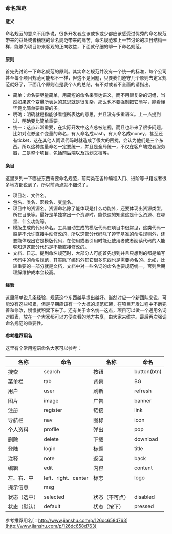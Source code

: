 ### 命名规范
#### 意义
命名规范的意义不用多说，很多开发者应该或多或少都应该感受过优秀的命名规范带来的益处或者糟糕的命名规范带来的痛苦。命名规范和上一节讨论的项目结构一样，能够为项目带来客观的正向收益，下面就仔细的聊一下命名规范。

#### 原则
首先先讨论一下命名规范的原则。其实命名规范并没有一个统一的标准，每个公司甚至每个项目规范可能都不一样，但这不是问题，只要我们遵守几个原则去定义规范就好了，下面几个原则点是我个人的总结，有不对或者不全面的请指出。
- 简单：命名要尽量简单，用简短的命名来表达语义，而不用很复杂的词组，当然如果这个变量所表达的意思就是很复杂，那么也不要强制把它简写，能看懂毕竟比简单要重要的多。
- 明确：明确就是指能够看懂所表达的意思，并且没有多重语义。上一点提到过，明确要比简单重要。
- 统一：这点非常重要，在实际开发中这点总被忽视，而且也带来了很多问题。比如对点券这个变量的命名，有人命名成cash，有人命名成money，甚至还有ticket，这在其他人阅读代码时就造成了很大的困扰，会认为他们是三个东西。所以这种变量命名一定要统一，并且是全局统一，不仅在客户端或者服务器，二是整个项目，包括前后端以及策划文档等。

#### 条目
这里罗列一下哪些东西需要命名规范，前两类在各种编程入门、进阶等书籍或者很多地方都说到了，所以前两点就不细说了。
- 项目名、文件名。
- 包名、类名、函数名、变量名。
- 项目中的资源名。资源命名除了能体现是什么功能外，还要体现出资源类型，所在目录等。最好是单独拿出一个资源时，能快速的知道这是什么资源、在哪里、什么功能等。
- 模版生成的代码命名。工具自动生成的模版代码在项目中很常见，这类代码一般是不允许直接手动修改的，所以这部分代码除了遵守基准的命名规则外，还要能体现出它是模版代码，在使用或者引用时能让使用者或者阅读代码的人能够知道这部分代码是不能直接修改的。
- 文档、日志。提到命名规范时，大部分人可能首先想到并且只想到的都是编写代码中的命名规范，其实除了编码外其它很多东西也是需要命名的。比如，比较重要的一部分就是文档，文档中对一些名词的命名也要规范统一，否则后期理解维护成本会较高。

#### 经验
这里简单说几条经验，规范这个东西越早提出越好。当然对应一个新团队来说，可能没有这些积累，但是早期应该有一个大概的规范框架，在项目开发过程中不断完善和修改，慢慢就积累下来了。还有关于命名统一这点，项目可以做一个通用名词对照表，放在一个大家都可以方便查看的地方共享，由大家来维护。最后再次强调命名规范的重要性。

#### 参考推荐用名
这里有个常用短语命名大家可以参考：

名称 | 命名 | 名称 | 命名
---|---|---|---
搜索|search|按钮|button(btn)
菜单栏|tab|背景|BG
用户|user|刷新|refresh
图片|image|广告|banner
注册|register|链接|link
导航栏|nav|图标|icon
个人资料|profile|弹出|pop
删除|delete|下载|download
登陆|login|标题|title
注释|note|返回|back
编辑|edit|内容|content
左、右、中|left、right、center|标志|logo
提示信息|msg	
状态（选中）|selected|状态（不可点）|disabled
状态（默认）|default|状态（按下）|pressed
参考推荐用名[：http://www.jianshu.com/p/126dc658d763](http://www.jianshu.com/p/126dc658d763)